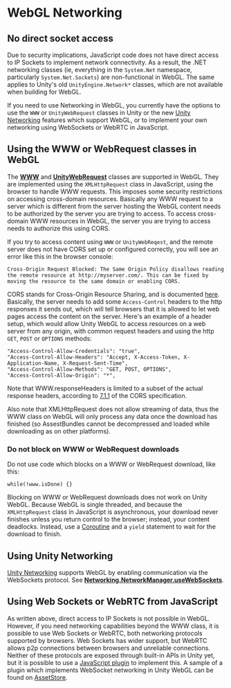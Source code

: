 WebGL Networking
================

No direct socket access
-----------------------

Due to security implications, JavaScript code does not have direct access to IP Sockets to implement network connectivity. As a result, the .NET networking classes (ie, everything in the `System.Net` namespace, particularly `System.Net.Sockets`) are non-functional in WebGL. The same applies to Unity's old `UnityEngine.Network*` classes, which are not available when building for WebGL.

If you need to use Networking in WebGL, you currently have the options to use the `WWW` or `UnityWebRequest` classes in Unity or the new [Unity Networking](UNetOverview) features which support WebGL, or to implement your own networking using WebSockets or WebRTC in JavaScript.

Using the WWW or WebRequest classes in WebGL
--------------------------------------------

The __[WWW](ScriptRef:WWW.html)__ and __[UnityWebRequest](ScriptRef:Networking.UnityWebRequest)__ classes are supported in WebGL. They are implemented using the `XMLHttpRequest` class in JavaScript, using the browser to handle WWW requests. This imposes some security restrictions on accessing cross-domain resources. Basically any WWW request to a server which is different from the server hosting the WebGL content needs to be authorized by the server you are trying to access. To access cross-domain WWW resources in WebGL, the server you are trying to access needs to authorize this using CORS. 

If you try to access content using `WWW` or `UnityWebReqest`, and the remote server does not have CORS set up or configured correctly, you will see an error like this in the browser console:

````
Cross-Origin Request Blocked: The Same Origin Policy disallows reading the remote resource at http://myserver.com/. This can be fixed by moving the resource to the same domain or enabling CORS.
````

CORS stands for Cross-Origin Resource Sharing, and is documented [here](http://www.w3.org/TR/cors/). Basically, the server needs to add some `Access-Control` headers to the http responses it sends out, which will tell browsers that it is allowed to let web pages access the content on the server. Here's an example of a header setup, which would allow Unity WebGL to access resources on a web server from any origin, with common request headers and using the http `GET`, `POST` or `OPTIONS` methods:

````
"Access-Control-Allow-Credentials": "true",
"Access-Control-Allow-Headers": "Accept, X-Access-Token, X-Application-Name, X-Request-Sent-Time",
"Access-Control-Allow-Methods": "GET, POST, OPTIONS",
"Access-Control-Allow-Origin": "*",
````

Note that WWW.responseHeaders is limited to a subset of the actual response headers, according to [7.1.1](http://www.w3.org/TR/cors/#handling-a-response-to-a-cross-origin-request) of the CORS specification.

Also note that XMLHttpRequest does not allow streaming of data, thus the WWW class on WebGL will only process any data once the download has finished (so AssestBundles cannot be decompressed and loaded while downloading as on other platforms).

### Do not block on WWW or WebRequest downloads

Do not use code which blocks on a WWW or WebRequest download, like this:

```
while(!www.isDone) {}
```

Blocking on WWW or WebRequest downloads does not work on Unity WebGL. Because WebGL is single threaded, and because the `XMLHttpRequest` class in JavaScript is asynchronous, your download never finishes unless you return control to the browser; instead, your content deadlocks. Instead, use a [Coroutine](Coroutines) and a `yield` statement to wait for the download to finish.

Using Unity Networking
----------------------

[Unity Networking](UNetOverview) supports WebGL by enabling communication via the WebSockets protocol. See __[Networking.NetworkManager.useWebSockets](ScriptRef:Networking.NetworkManager-useWebSockets.html)__.

Using Web Sockets or WebRTC from JavaScript 
-------------------------------------------

As written above, direct access to IP Sockets is not possible in WebGL. However, if you need networking capabilities beyond the WWW class, it is possible to use Web Sockets or WebRTC, both networking protocols supported by browsers. Web Sockets has wider support, but WebRTC allows p2p connections between browsers and unreliable connections. Neither of these protocols are exposed through built-in APIs in Unity yet, but it is possible to use a [JavaScript plugin](webgl-interactingwithbrowserscripting) to implement this. A sample of a plugin which implements WebSocket networking in Unity WebGL can be found on [AssetStore](https://www.assetstore.unity3d.com/en/#!/content/38367e).
